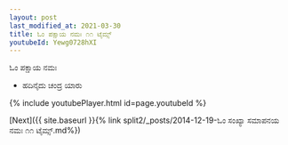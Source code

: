 ```yaml
---
layout: post
last_modified_at: 2021-03-30
title: ಓಂ ಪಕ್ಷಾಯ ನಮಃ ೧೧ ಟೈಮ್ಸ್
youtubeId: Yewg0728hXI
---
```

 
 
 ಓಂ ಪಕ್ಷಾಯ ನಮಃ  
 
 -  ಹದಿನೈದು ಚಂದ್ರ ಯಾರು 
 
  
 
  
 
 
 
 
 
 


{% include youtubePlayer.html id=page.youtubeId %}
 
[Next]({{ site.baseurl }}{% link  split2/_posts/2014-12-19-ಓಂ ಸಂಖ್ಯಾ ಸಮಾಪನಯ ನಮಃ ೧೧ ಟೈಮ್ಸ್.md%})
 
